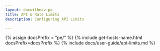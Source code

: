 ```yaml
---
layout: docwithnav-pe
title: API & Rate Limits
description: Configuring API Limits

---
```


{% assign docsPrefix = "pe/" %}
{% include get-hosts-name.html docsPrefix=docsPrefix %}
{% include docs/user-guide/api-limits.md %}